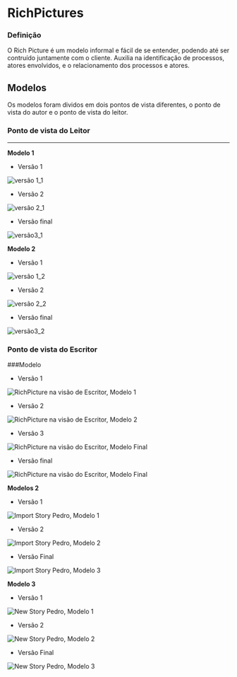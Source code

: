 
# RichPictures

### Definição
O Rich Picture é um modelo informal e fácil de se entender, podendo até ser contruído juntamente com o cliente. 
Auxilia na identificação de processos, atores envolvidos, e o relacionamento dos processos e atores. 
## Modelos

Os modelos foram dividos em dois pontos de vista diferentes, o ponto de vista do autor e o ponto de vista do leitor.

### Ponto de vista do Leitor
***
**Modelo 1**
- Versão 1  

![versão 1_1](pre-rastreabilidade/richpictures/rich_ver1_guilherme.jpg)

- Versão 2

![versão 2_1](pre-rastreabilidade/richpictures/rich_ver2_guilherme.jpg)

- Versão final

![versão3_1](pre-rastreabilidade/richpictures/rich_picture_GuilhermeMarques.png)

**Modelo 2**

- Versão 1

![versão 1_2](pre-rastreabilidade/richpictures/versao1_Gabriel.jpg)

- Versão 2

![versão 2_2](pre-rastreabilidade/richpictures/versao2_Gabriel.jpg)

- Versão final

![versão3_2](pre-rastreabilidade/richpictures/Rich_picture_Gabriel.png)

### Ponto de vista do Escritor

###Modelo 

- Versão 1  

![RichPicture na visão de Escritor, Modelo 1](pre-rastreabilidade/richpictures/RichPicture(1)_MatheusSallesBlanco.jpg)

- Versão 2  

![RichPicture na visão de Escritor, Modelo 2](pre-rastreabilidade/richpictures/RichPicture(2)_MatheusSallesBlanco.jpg)

- Versão 3

![RichPicture na visão do Escritor, Modelo Final](pre-rastreabilidade/richpictures/RichPicture(3)_MatheusSallesBlanco.jpg)

- Versão final

![RichPicture na visão do Escritor, Modelo Final](pre-rastreabilidade/richpictures/richpicture-final-escritor.jpg)


**Modelos 2**

- Versão 1
  
![Import Story Pedro, Modelo 1](pre-rastreabilidade/richpictures/RichPicture(1)_Import-story_PedroRodrigues.jpg)

- Versão 2

![Import Story Pedro, Modelo 2](pre-rastreabilidade/richpictures/RichPicture(2)_Import-story_PedroRodrigues.jpg)

- Versão Final

![Import Story Pedro, Modelo 3](pre-rastreabilidade/richpictures/richPicture-Escritor-Import-Story(v3).jpg)

**Modelo 3**

- Versão 1

![New Story Pedro, Modelo 1](pre-rastreabilidade/richpictures/RichPicture(1)_New-Story_PedroRodrigues.jpg)

- Versão 2

![New Story Pedro, Modelo 2](pre-rastreabilidade/richpictures/RichPicture(2)_New-Story_PedroRodrigues.jpg)

- Versão Final

![New Story Pedro, Modelo 3](pre-rastreabilidade/richpictures/richPicture-Escritor-New-Story(v3).jpg)


